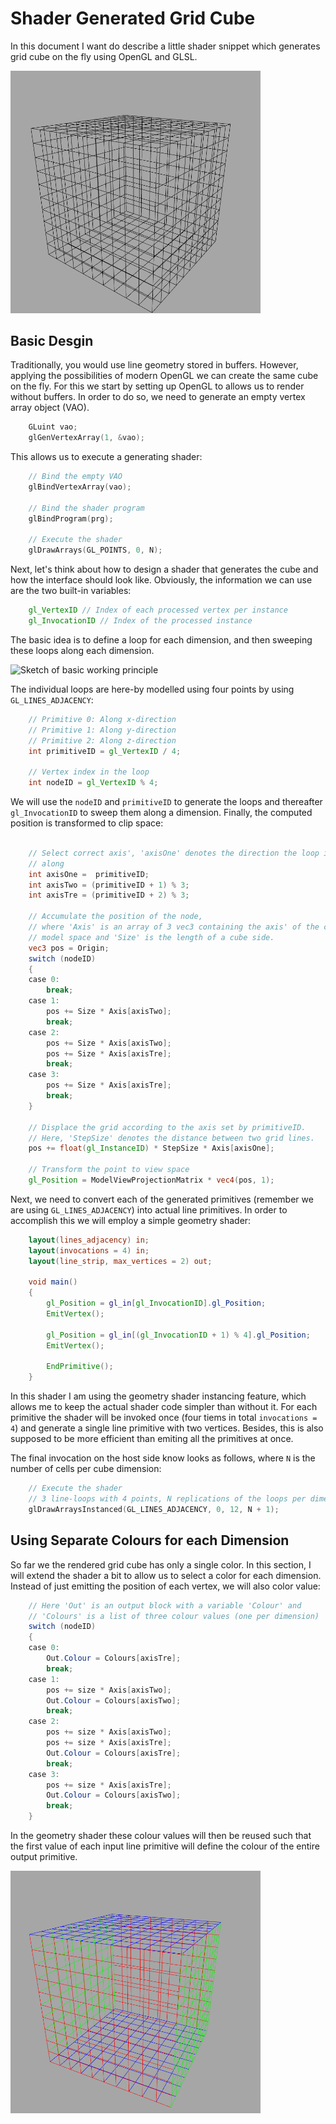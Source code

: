 Shader Generated Grid Cube
====================================

In this document I want do describe a little shader snippet which generates grid
cube on the fly using OpenGL and GLSL.

<img src="black.png" alt="Black grid cube" style="width: 400px;"/>

Basic Desgin
------------

Traditionally, you would use line geometry stored in buffers. However, applying
the possibilities of modern OpenGL we can create the same cube on the fly.
For this we start by setting up OpenGL to allows us to render without buffers.
In order to do so, we need to generate an empty vertex array object (VAO).

```cpp
    GLuint vao;
    glGenVertexArray(1, &vao);
```

This allows us to execute a generating shader:

```cpp
    // Bind the empty VAO
    glBindVertexArray(vao);

    // Bind the shader program
    glBindProgram(prg);

    // Execute the shader
    glDrawArrays(GL_POINTS, 0, N);
```
Next, let's think about how to design a shader that generates the cube and
how the interface should look like. Obviously, the information we can use are
the two built-in variables:

```GLSL
    gl_VertexID // Index of each processed vertex per instance
    gl_InvocationID // Index of the processed instance
````

The basic idea is to define a loop for each dimension, and then sweeping these
loops along each dimension. 

![Sketch of basic working principle](sketch.png "Sketch of basic working principle")

The individual loops are here-by modelled using four points by using
`GL_LINES_ADJACENCY`:
```GLSL
	// Primitive 0: Along x-direction
	// Primitive 1: Along y-direction
	// Primitive 2: Along z-direction
	int primitiveID = gl_VertexID / 4;
    
	// Vertex index in the loop
	int nodeID = gl_VertexID % 4;
```

We will use the `nodeID` and `primitiveID` to generate the loops and thereafter
`gl_InvocationID` to sweep them along a dimension. Finally, the computed
position is transformed to clip space:

```GLSL

	// Select correct axis', 'axisOne' denotes the direction the loop is moving
	// along
	int axisOne =  primitiveID;
	int axisTwo = (primitiveID + 1) % 3;
	int axisTre = (primitiveID + 2) % 3;

	// Accumulate the position of the node,
    // where 'Axis' is an array of 3 vec3 containing the axis' of the cube in
    // model space and 'Size' is the length of a cube side. 
	vec3 pos = Origin;
	switch (nodeID)
	{
	case 0:
		break;
	case 1:
		pos += Size * Axis[axisTwo];
		break;
	case 2:
		pos += Size * Axis[axisTwo];
		pos += Size * Axis[axisTre];
		break;
	case 3:
		pos += Size * Axis[axisTre];
		break;
	}

	// Displace the grid according to the axis set by primitiveID.
    // Here, 'StepSize' denotes the distance between two grid lines.
	pos += float(gl_InstanceID) * StepSize * Axis[axisOne];

	// Transform the point to view space
	gl_Position = ModelViewProjectionMatrix * vec4(pos, 1);
``` 

Next, we need to convert each of the generated primitives (remember we are using
`GL_LINES_ADJACENCY`) into actual line primitives. In order to accomplish this
we will employ a simple geometry shader:

```GLSL
    layout(lines_adjacency) in;
    layout(invocations = 4) in;
    layout(line_strip, max_vertices = 2) out;

    void main()
    {
        gl_Position = gl_in[gl_InvocationID].gl_Position;
        EmitVertex();

        gl_Position = gl_in[(gl_InvocationID + 1) % 4].gl_Position;
        EmitVertex();

        EndPrimitive();
    }
```

In this shader I am using the geometry shader instancing feature, which allows
me to keep the actual shader code simpler than without it. For each primitive
the shader will be invoked once (four tiems in total `invocations = 4`) and
generate a single line primitive with two vertices. Besides, this is also 
supposed to be more efficient than emiting all the primitives at once.

The final invocation on the host side know looks as follows, where `N` is the
number of cells per cube dimension: 

```cpp
    // Execute the shader
	// 3 line-loops with 4 points, N replications of the loops per dimension
    glDrawArraysInstanced(GL_LINES_ADJACENCY, 0, 12, N + 1);
```

Using Separate Colours for each Dimension
-----------------------------------------

So far we the rendered grid cube has only a single color. In this section, I
will extend the shader a bit to allow us to select a color for each dimension.
Instead of just emitting the position of each vertex, we will also color value:

```GLSL
    // Here 'Out' is an output block with a variable 'Colour' and
    // 'Colours' is a list of three colour values (one per dimension)
    switch (nodeID)
	{
	case 0:
		Out.Colour = Colours[axisTre];
		break;
	case 1:
		pos += size * Axis[axisTwo];
		Out.Colour = Colours[axisTwo];
		break;
	case 2:
		pos += size * Axis[axisTwo];
		pos += size * Axis[axisTre];
		Out.Colour = Colours[axisTre];
		break;
	case 3:
		pos += size * Axis[axisTre];
		Out.Colour = Colours[axisTwo];
		break;
	}
```

In the geometry shader these colour values will then be reused such that the
first value of each input line primitive will define the colour of the entire
output primitive.

<img src="coloured.png" alt="Coloured grid cube" style="width: 400px;"/>
